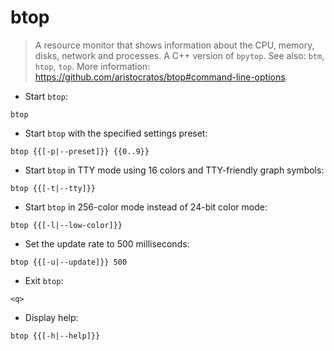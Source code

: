 # btop

> A resource monitor that shows information about the CPU, memory, disks, network and processes.
> A C++ version of `bpytop`.
> See also: `btm`, `htop`, `top`.
> More information: <https://github.com/aristocratos/btop#command-line-options>.

- Start `btop`:

`btop`

- Start `btop` with the specified settings preset:

`btop {{[-p|--preset]}} {{0..9}}`

- Start `btop` in TTY mode using 16 colors and TTY-friendly graph symbols:

`btop {{[-t|--tty]}}`

- Start `btop` in 256-color mode instead of 24-bit color mode:

`btop {{[-l|--low-color]}}`

- Set the update rate to 500 milliseconds:

`btop {{[-u|--update]}} 500`

- Exit `btop`:

`<q>`

- Display help:

`btop {{[-h|--help]}}`
